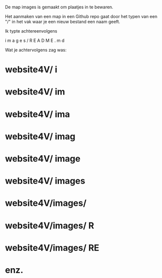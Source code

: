 De map images is gemaakt om plaatjes in te bewaren.

Het aanmaken van een map in een Github repo gaat door het typen van een "/" in het vak waar je een nieuw bestand een naam geeft.

Ik typte achtereenvolgens

i m a g e s / R E A D M E . m d

Wat je achtervolgens zag was:
# website4V/ i
# website4V/ im
# website4V/ ima
# website4V/ imag
# website4V/ image
# website4V/ images
# website4V/images/
# website4V/images/ R
# website4V/images/ RE
# enz.
